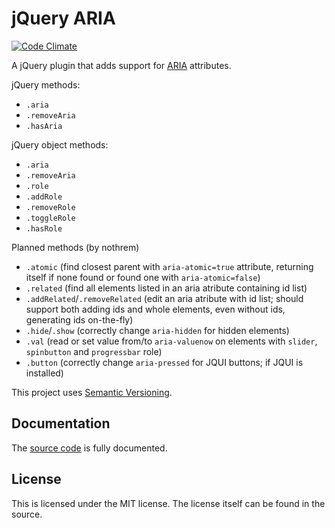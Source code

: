# jQuery ARIA

[![Code Climate](https://codeclimate.com/github/orgsync/jquery-aria.png)](https://codeclimate.com/github/orgsync/jquery-aria)

A jQuery plugin that adds support for [ARIA](http://www.w3.org/WAI/intro/aria) attributes.

jQuery methods:
  * `.aria`
  * `.removeAria`
  * `.hasAria`

jQuery object methods:
  * `.aria`
  * `.removeAria`
  * `.role` 
  * `.addRole`
  * `.removeRole`
  * `.toggleRole`
  * `.hasRole`

Planned methods (by nothrem)
  * `.atomic` (find closest parent with `aria-atomic=true` attribute, returning itself if none found or found one with `aria-atomic=false`)
  * `.related` (find all elements listed in an aria atribute containing id list)
  * `.addRelated`/`.removeRelated` (edit an aria atribute with id list; should support both adding ids and whole elements, even without ids, generating ids on-the-fly)
  * `.hide`/`.show` (correctly change `aria-hidden` for hidden elements)
  * `.val` (read or set value from/to `aria-valuenow` on elements with `slider`, `spinbutton` and `progressbar` role)
  * `.button` (correctly change `aria-pressed` for JQUI buttons; if JQUI is installed)


This project uses [Semantic Versioning](http://semver.org/).

## Documentation

The [source code](https://github.com/orgsync/jquery-aria/blob/master/src/jquery.aria.js) is fully documented.

## License

This is licensed under the MIT license. The license itself can be found in the source.
